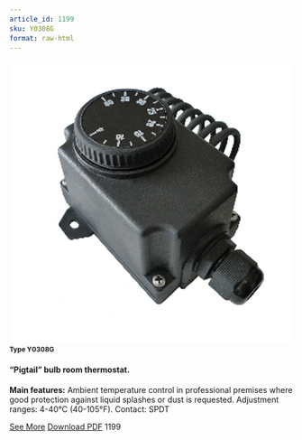 ```yaml
---
article_id: 1199
sku: Y0308G
format: raw-html
---
```

 <!-- <span class="tag-top">New</span> --> 
 <img src="../new-images/Y0308G.jpg" class="card-imgs mb-2">
 <small class="text-grey mb-2"><b>Type Y0308G</b> </small>
 <h4>&#x201C;Pigtail&#x201D; bulb room thermostat. </h4>
 <p><b>Main features:</b> Ambient temperature control in professional premises where good protection against liquid splashes or dust is requested. Adjustment ranges: 4-40&#xB0;C (40-105&#xB0;F). Contact: SPDT </p>
 <div class="btns">
 <a href="../en/y0308g.html" class="btn-red">See More</a>
 <a href="../en/pdf/Y0308G-EN-20150717.pdf" target="_blank" class="btn-red">Download PDF</a>
 <!-- <a href="javascript:void(0);" class="access-link"> Access full catalogue <i class="fa fa-external-link" aria-hidden="true"></i> </a> -->
 <span class="number-btn">1199</span>
 </div>
 